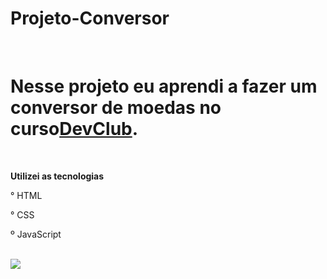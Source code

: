 # Projeto-Conversor
<br>
<h1>Nesse projeto eu aprendi a fazer um conversor de moedas no curso<a href="http://rodolfomori.com.br/devclub">DevClub</a>.</h1>
<br>
<p><b>Utilizei as tecnologias</b></p>
<p>° HTML</p>
<p>° CSS</p>
<p>º JavaScript</p>
<br>
<img src="https://1drv.ms/i/s!Arem92juuQs_iE-u3w2GzLnTy2XI?e=Pc8hbe">

